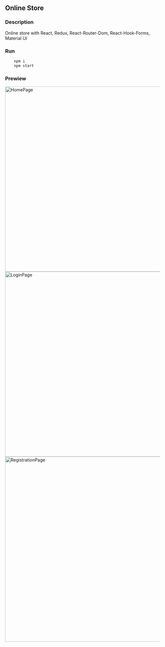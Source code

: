 ## Online Store

### Description

Online store with React, Redux, React-Router-Dom, React-Hook-Forms, Material UI

### Run

```sh
	npm i
	npm start
```

### Prewiew

<img width="600" alt="HomePage" src="https://user-images.githubusercontent.com/37826099/175525023-0624d04d-f165-4e7c-9b41-5c90891dc5eb.png">
<img width="600" alt="LoginPage" src="https://user-images.githubusercontent.com/37826099/175524997-c7e6c88e-1263-4cfe-89f0-b73fb9101aa7.png">
<img width="600" alt="RegistrationPage" src="https://user-images.githubusercontent.com/37826099/175524999-ffba147e-8dc1-466e-ba62-5d88b4c7f731.png">
